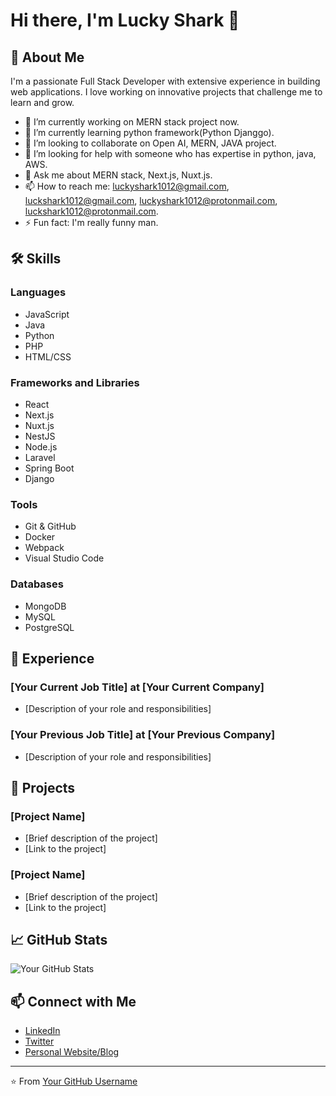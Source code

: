# Hi there, I'm Lucky Shark 👋

## 🚀 About Me
I'm a passionate Full Stack Developer with extensive experience in building web applications. I love working on innovative projects that challenge me to learn and grow.

- 🔭 I’m currently working on MERN stack project now.
- 🌱 I’m currently learning python framework(Python Djanggo).
- 👯 I’m looking to collaborate on Open AI, MERN, JAVA project.
- 🤔 I’m looking for help with someone who has expertise in python, java, AWS.
- 💬 Ask me about MERN stack, Next.js, Nuxt.js.
- 📫 How to reach me: luckyshark1012@gmail.com, luckshark1012@gmail.com, luckyshark1012@protonmail.com, luckshark1012@protonmail.com.
- ⚡ Fun fact: I'm really funny man.

## 🛠 Skills
### Languages
- JavaScript
- Java
- Python
- PHP
- HTML/CSS

### Frameworks and Libraries
- React
- Next.js
- Nuxt.js
- NestJS
- Node.js
- Laravel
- Spring Boot
- Django

### Tools
- Git & GitHub
- Docker
- Webpack
- Visual Studio Code

### Databases
- MongoDB
- MySQL
- PostgreSQL

## 💼 Experience
### [Your Current Job Title] at [Your Current Company]
- [Description of your role and responsibilities]

### [Your Previous Job Title] at [Your Previous Company]
- [Description of your role and responsibilities]

## 🌟 Projects
### [Project Name]
- [Brief description of the project]
- [Link to the project]

### [Project Name]
- [Brief description of the project]
- [Link to the project]

## 📈 GitHub Stats
![Your GitHub Stats](https://github-readme-stats.vercel.app/api?username=yourusername&show_icons=true&theme=radical)

## 📫 Connect with Me
- [LinkedIn](https://linkedin.com/in/yourusername)
- [Twitter](https://twitter.com/yourusername)
- [Personal Website/Blog](https://yourwebsite.com)

---

⭐️ From [Your GitHub Username](https://github.com/yourusername)
